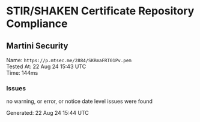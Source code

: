 # STIR/SHAKEN Certificate Repository Compliance

## Martini Security

Name: `https://p.mtsec.me/2884/SKRmaFRT01Pv.pem`\
Tested At: 22 Aug 24 15:43 UTC\
Time: 144ms

### Issues

no warning, or error, or notice date level issues were found

Generated: 22 Aug 24 15:44 UTC